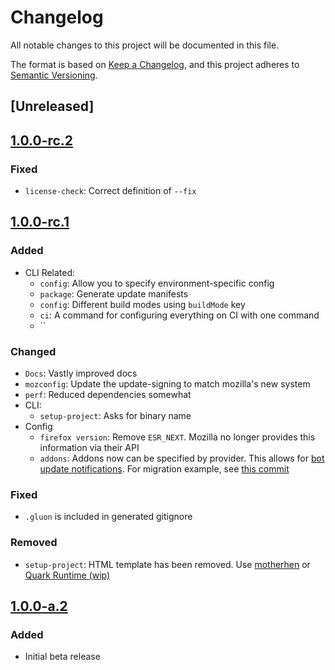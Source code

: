 # Changelog

All notable changes to this project will be documented in this file.

The format is based on [Keep a Changelog](https://keepachangelog.com/en/1.0.0/),
and this project adheres to [Semantic Versioning](https://semver.org/spec/v2.0.0.html).

## [Unreleased]

## [1.0.0-rc.2]

### Fixed
- `license-check`: Correct definition of `--fix`

## [1.0.0-rc.1]

### Added
- CLI Related:
    - `config`: Allow you to specify environment-specific config
    - `package`: Generate update manifests
    - `config`: Different build modes using `buildMode` key
    - `ci`: A command for configuring everything on CI with one command
    - ``

### Changed

- `Docs`: Vastly improved docs
- `mozconfig`: Update the update-signing to match mozilla's new system
- `perf`: Reduced dependencies somewhat
- CLI:
    - `setup-project`: Asks for binary name
- Config
    - `firefox version`: Remove `ESR_NEXT`. Mozilla no longer provides this information via their API
    - `addons`: Addons now can be specified by provider. This allows for [bot update notifications](https://github.com/pulse-browser/update-bot). For migration example, see [this commit](https://github.com/pulse-browser/browser/commit/2ca3b2606299ef03e2adbcf43974bbe6ec8c2eea)

### Fixed
- `.gluon` is included in generated gitignore

### Removed
- `setup-project`: HTML template has been removed. Use [motherhen](https://github.com/ajvincent/motherhen) or [Quark Runtime (wip)](https://github.com/quark-platform/runtime)

## [1.0.0-a.2]

### Added

- Initial beta release

[1.0.0-rc.2]: https://github.com/pulse-browser/gluon/compare/v1.0.0-rc.1...v1.0.0-rc.2
[1.0.0-rc.1]: https://github.com/pulse-browser/gluon/compare/v1.0.0-a.2...v1.0.0-rc.1
[1.0.0-a.2]: https://github.com/pulse-browser/gluon/compare/v1.0.0-a.1...v1.0.0-a.2
